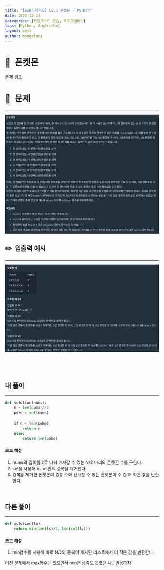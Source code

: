 ```yaml
---
title: "[프로그래머스] Lv.1 폰켓몬 - Python"
date: 2024-12-13  
categories: [코딩테스트 연습, 프로그래머스]
tags: [Python, Algorithm]
layout: post
author: mongblang
---
```


# 📌&nbsp; **폰켓몬**
[문제 링크](https://school.programmers.co.kr/learn/courses/30/lessons/1845)  

# 📝&nbsp; **문제**
---
![문제](/assets/img/codingtest-post-img/PG1845-1.png)


## ✏️&nbsp; **입출력 예시**
---
![예시](/assets/img/codingtest-post-img/PG1845-2.png)  


&nbsp;  

&nbsp;   



## **내 풀이**  
--- 

```python
def solution(nums):
    n = len(nums)//2
    poke = set(nums)
    
    if n < len(poke):
        return n
    else:
        return len(poke)
```

#### **코드 해설**  
1. nums의 길이를 2로 나눠 가져갈 수 있는 N/2 마리의 폰켓몬 수를 구한다.
2. set을 사용해 nums안의 중복을 제거한다.  
3. 중복을 제거한 폰켓몬의 종류 수와 선택할 수 있는 폰켓몬의 수 중 더 작은 값을 반환한다. 

&nbsp;  


## **다른 풀이**
---

```python  
def solution(ls):
    return min(len(ls)/2, len(set(ls)))

```

#### **코드 해설**  
1. min함수를 사용해 바로 N/2와 중복이 제거된 리스트에서 더 작은 값을 반환한다. 

이전 문제에서 max함수는 썼으면서 min은 생각도 못했던 나.. 반성하자

&nbsp;   
&nbsp;  


